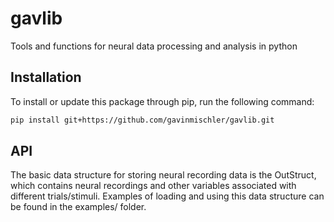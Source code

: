 # gavlib
Tools and functions for neural data processing and analysis in python


## Installation

To install or update this package through pip, run the following command:

```bash
pip install git+https://github.com/gavinmischler/gavlib.git
```

## API

The basic data structure for storing neural recording data is the OutStruct, which contains neural recordings and other variables associated with different trials/stimuli. Examples of loading and using this data structure can be found in the examples/ folder.

